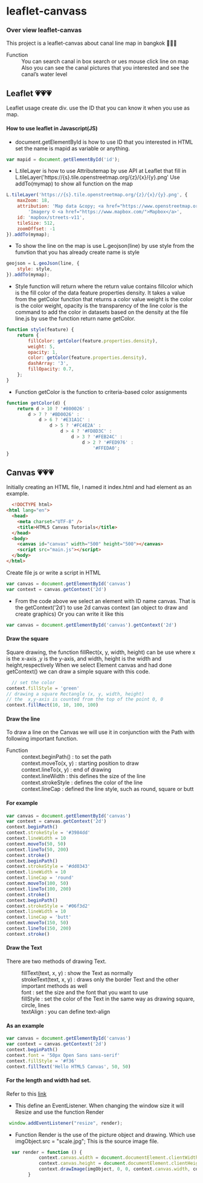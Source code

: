 # leaflet-canvass
### Over view leaflet-canvas 
This project is a leaflet-canvas about canal line map in bangkok 💙💙💙
<dl>
  <dt>Function</dt>
  <dd>You can search canal in box search or ues mouse  click line on map</dd>
  <dd>Also you can see the canal pictures that you interested and see the canal’s water level</dd>
</dl>




## Leaflet 💗💗💗

Leaflet usage
create div. use the ID that you can know it when you use as map.

#### How to use leaflet in Javascript(JS)

- document.getElementById is how to use ID that you interested in HTML set the name is mapid as variable or anything.

```javascript
var mapid = document.getElementById('id');
```

- L.tileLayer is how to use Attributemap by use API at Leaflet that fill in L.tileLayer('https://{s}.tile.openstreetmap.org/{z}/{x}/{y}.png'
Use addTo(mymap) to show all function on the map

```javascript
L.tileLayer('https://{s}.tile.openstreetmap.org/{z}/{x}/{y}.png', {
    maxZoom: 18,
    attribution: 'Map data &copy; <a href="https://www.openstreetmap.org/copyright">OpenStreetMap</a> contributors, ' +
        'Imagery © <a href="https://www.mapbox.com/">Mapbox</a>',
    id: 'mapbox/streets-v11',
    tileSize: 512,
    zoomOffset: -1
}).addTo(mymap);
```

- To show the line on the map is use L.geojson(line) by use style from the funvtion that you has already create name is style

```javascript
geojson = L.geoJson(line, {
    style: style,
}).addTo(mymap);
```
- Style function will return where the return value contains fillcolor which is the fill color of the data feature properties density. It takes a value from the getColor function that returns a color value weight is the color is the color weight, opacity is the transparency of the line color is the command to add the color in datasets based on the density at the file line.js by use the function return name getColor.

```javascript
function style(feature) {
    return {
        fillColor: getColor(feature.properties.density),
        weight: 5,
        opacity: 1,
        color: getColor(feature.properties.density),
        dashArray: '3',
        fillOpacity: 0.7,
    };
}
```
- Function getColor is the function to criteria-based color assignments

```javascript
function getColor(d) {
    return d > 10 ? '#800026' :
        d > 7 ? '#BD0026' :
            d > 6 ? '#E31A1C' :
                d > 5 ? '#FC4E2A' :
                    d > 4 ? '#FD8D3C' :
                        d > 3 ? '#FEB24C' :
                            d > 2 ? '#FED976' :
                                '#FFEDA0';
}
```

## Canvas 💗💗💗
Initially creating an HTML file, I named it index.html and had element <canvas> as an example.

```HTML 
  <!DOCTYPE html>
<html lang="en">
  <head>
    <meta charset="UTF-8" />
    <title>HTML5 Canvas Tutorials</title>
  </head>
  <body>
    <canvas id="canvas" width="500" height="500"></canvas>
    <script src="main.js"></script>
  </body>
</html>
```
  
Create file js or write a script in HTML 
  
```javascript
var canvas = document.getElementById('canvas')
var context = canvas.getContext('2d')
```
- From the code above we select an element with ID name canvas. That is <canvas> the getContext('2d') to use 2d canvas context (an object to draw and create graphics)
Or you can write it like this
  
```javascript
var canvas = document.getElementById('canvas').getContext('2d')
```
  
#### Draw the square 
Square drawing, the function fillRect(x, y, width, height) can be use where x is the  x-axis ,y is the y-axis, and width, height is the width and height,respectively When we select Element canvas and had done getContext() we can draw a simple square with this code.
  
```javascript
  // set the color
context.fillStyle = 'green'
// drawing a square Rectangle (x, y, width, height)
// the  x,y-axis is counted from the top of the point 0, 0
context.fillRect(10, 10, 100, 100)
```
  #### Draw the line
To draw a line on the Canvas we will use it in conjunction with the Path with following important function.
  <dl>
  <dt>Function</dt>
  <dd>context.beginPath() : to set the path</dd>
  <dd>context.moveTo(x, y) : starting position to draw</dd>
  <dd>context.lineTo(x, y) : end of drawing</dd>
  <dd>context.lineWidth : this defines the size of the line</dd>
  <dd>context.strokeStyle : defines the color of the line</dd>
  <dd>context.lineCap : defined the line style, such as  round, square or butt</dd>
</dl>

 #### For example
```javascript
var canvas = document.getElementById('canvas')
var context = canvas.getContext('2d')
context.beginPath()
context.strokeStyle = '#3984dd'
context.lineWidth = 10
context.moveTo(50, 50)
context.lineTo(50, 200)
context.stroke()
context.beginPath()
context.strokeStyle = '#dd0343'
context.lineWidth = 10
context.lineCap = 'round'
context.moveTo(100, 50)
context.lineTo(100, 200)
context.stroke()
context.beginPath()
context.strokeStyle = '#06f3d2'
context.lineWidth = 10
context.lineCap = 'butt'
context.moveTo(150, 50)
context.lineTo(150, 200)
context.stroke()
```
#### Draw the Text
There are two methods of drawing Text.

<dl>
  <dd>fillText(text, x, y) : show the  Text as normally </dd>
  <dd>strokeText(text, x, y) : draws only the border Text and the other important methods as well</dd>
  <dd>font : set the size and the font that you want to use</dd>
  <dd>fillStyle : set the color of the Text in the same way as drawing square, circle, lines</dd>
  <dd>textAlign : you can define text-align</dd>
</dl>

 #### As an example
  
```javascript
var canvas = document.getElementById('canvas')
var context = canvas.getContext('2d')
context.beginPath()
context.font = '50px Open Sans sans-serif'
context.fillStyle = '#f36'
context.fillText('Hello HTML5 Canvas', 50, 50)
  ```
#### For the length and width had set.
Refer to this [link](https://stackoverflow.com/questions/21064101/understanding-offsetwidth-clientwidth-scrollwidth-and-height-respectively)
  
- This define an EventListener. When changing the window size it will Resize and use the function Render
  
```javascript
 window.addEventListener("resize", render);
```
  
- Function Render is the use of the picture object and drawing. Which use imgObject.src = "scale.jpg"; This is the source image file.
  
```javascript
  var render = function () {
            context.canvas.width = document.documentElement.clientWidth * 0.5;
            context.canvas.height = document.documentElement.clientHeight * 0.5;
            context.drawImage(imgObject, 0, 0, context.canvas.width, context.canvas.height)
        }
```
